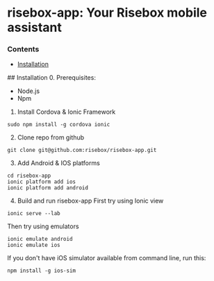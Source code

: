 # risebox-app: Your Risebox mobile assistant

### Contents
- [Installation](#install)

##<a name="install"></a> Installation
0. Prerequisites:
  * Node.js
  * Npm

1. Install Cordova & Ionic Framework
  ```
  sudo npm install -g cordova ionic
  ```

2. Clone repo from github
  ```
  git clone git@github.com:risebox/risebox-app.git
  ```

3. Add Android & IOS platforms
  ```
  cd risebox-app
  ionic platform add ios
  ionic platform add android
  ```

4. Build and run risebox-app
  First try using Ionic view
  ```
  ionic serve --lab
  ```
  Then try using emulators
  ```
  ionic emulate android
  ionic emulate ios
  ```
  If you don't have iOS simulator available from command line, run this:
  ```
  npm install -g ios-sim
  ```